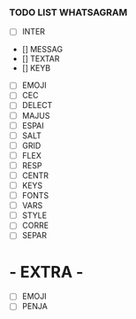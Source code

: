 ### TODO LIST WHATSAGRAM

- [ ] INTER
- [] MESSAG
- [] TEXTAR
- [] KEYB
- [ ] EMOJI
- [ ] CEC
- [ ] DELECT
- [ ] MAJUS
- [ ] ESPAI
- [ ] SALT
- [ ] GRID
- [ ] FLEX
- [ ] RESP
- [ ] CENTR
- [ ] KEYS
- [ ] FONTS
- [ ] VARS
- [ ] STYLE
- [ ] CORRE
- [ ] SEPAR
# - EXTRA -
- [ ] EMOJI
- [ ] PENJA
